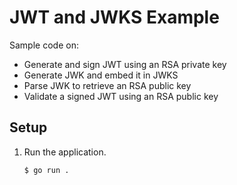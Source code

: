 # JWT and JWKS Example

Sample code on:

* Generate and sign JWT using an RSA private key
* Generate JWK and embed it in JWKS
* Parse JWK to retrieve an RSA public key
* Validate a signed JWT using an RSA public key

## Setup

1. Run the application.

   ```bash
   $ go run .
   ```
